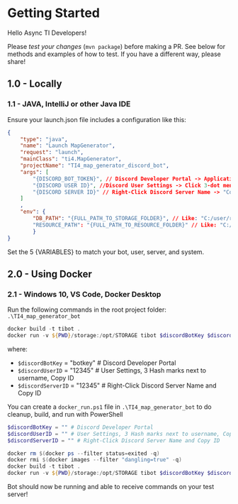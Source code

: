 # Getting Started

Hello Async TI Developers!

Please *test your changes* (`mvn package`) before making a PR.
See below for methods and examples of how to test.
If you have a different way, please share!

## 1.0 - Locally

### 1.1 - JAVA, IntelliJ or other Java IDE

Ensure your launch.json file includes a configuration like this:

```json
{
    "type": "java",
    "name": "Launch MapGenerator",
    "request": "launch",
    "mainClass": "ti4.MapGenerator",
    "projectName": "TI4_map_generator_discord_bot",
    "args": [
        "{DISCORD_BOT_TOKEN}", // Discord Developer Portal -> Applications -> Bot -> Token
        "{DISCORD USER ID}", //Discord User Settings -> Click 3-dot menu next to username -> "Copy USER ID"
        "{DISCORD SERVER ID}" // Right-Click Discord Server Name -> "Copy Server ID"
    ]
    ,
    "env": {
        "DB_PATH": "{FULL_PATH_TO_STORAGE_FOLDER}", // Like: "C:/user/repos/TI4_map_generator_bot/storage" - you may need to create this folder
        "RESOURCE_PATH": "{FULL_PATH_TO_RESOURCE_FOLDER}" // Like: "C:/user/repos/TI4_map_generator_bot/src/main/resources"
        }
}
```

Set the 5 {VARIABLES} to match your bot, user, server, and system.

## 2.0 - Using Docker

### 2.1 - Windows 10, VS Code, Docker Desktop

Run the following commands in the root project folder: `.\TI4_map_generator_bot`

```powershell
docker build -t tibot .
docker run -v ${PWD}/storage:/opt/STORAGE tibot $discordBotKey $discordUserID $discordServerID
```

where:

- `$discordBotKey` = "botkey" # Discord Developer Portal
- `$discordUserID` = "12345" # User Settings, 3 Hash marks next to username, Copy ID
- `$discordServerID` = "12345" # Right-Click Discord Server Name and Copy ID

You can create a `docker_run.ps1` file in `.\TI4_map_generator_bot` to do cleanup, build, and run with PowerShell

```powershell
$discordBotKey = "" # Discord Developer Portal
$discordUserID = "" # User Settings, 3 Hash marks next to username, Copy ID
$discordServerID = "" # Right-Click Discord Server Name and Copy ID

docker rm $(docker ps --filter status=exited -q)
docker rmi $(docker images --filter "dangling=true" -q)
docker build -t tibot .
docker run -v ${PWD}/storage:/opt/STORAGE tibot $discordBotKey $discordUserID $discordServerID
```

Bot should now be running and able to receive commands on your test server!

